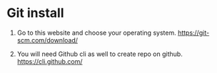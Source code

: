 # Git install 


1. Go to this website and choose your operating system.
    https://git-scm.com/download/

2. You will need Github cli as well to create repo on github.
     https://cli.github.com/  
